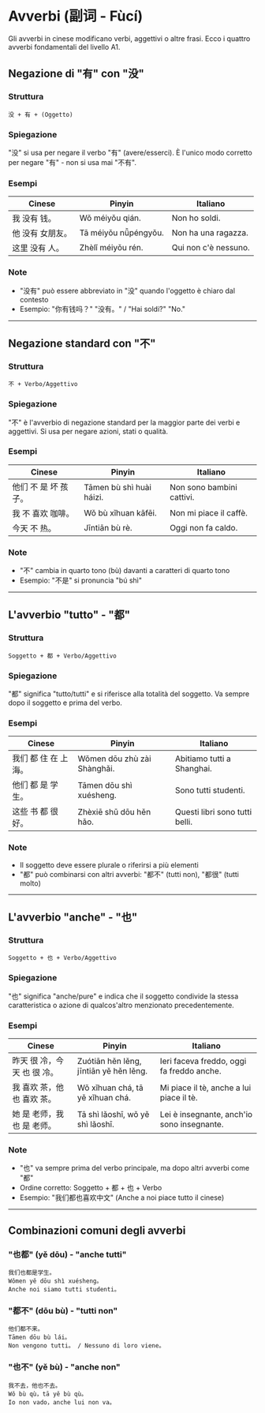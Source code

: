 # Avverbi (副词 - Fùcí)

Gli avverbi in cinese modificano verbi, aggettivi o altre frasi. Ecco i quattro avverbi fondamentali del livello A1.

## Negazione di "有" con "没"

### Struttura

```
没 + 有 + (Oggetto)
```

### Spiegazione

"没" si usa per negare il verbo "有" (avere/esserci). È l'unico modo corretto per negare "有" - non si usa mai "不有".

### Esempi

| Cinese | Pinyin | Italiano |
|--------|--------|----------|
| 我 没有 钱。 | Wǒ méiyǒu qián. | Non ho soldi. |
| 他 没有 女朋友。 | Tā méiyǒu nǚpéngyǒu. | Non ha una ragazza. |
| 这里 没有 人。 | Zhèlǐ méiyǒu rén. | Qui non c'è nessuno. |

### Note

- "没有" può essere abbreviato in "没" quando l'oggetto è chiaro dal contesto
- Esempio: "你有钱吗？" "没有。" / "Hai soldi?" "No."

---

## Negazione standard con "不"

### Struttura

```
不 + Verbo/Aggettivo
```

### Spiegazione

"不" è l'avverbio di negazione standard per la maggior parte dei verbi e aggettivi. Si usa per negare azioni, stati o qualità.

### Esempi

| Cinese | Pinyin | Italiano |
|--------|--------|----------|
| 他们 不 是 坏 孩子。 | Tāmen bù shì huài háizi. | Non sono bambini cattivi. |
| 我 不 喜欢 咖啡。 | Wǒ bù xǐhuan kāfēi. | Non mi piace il caffè. |
| 今天 不 热。 | Jīntiān bù rè. | Oggi non fa caldo. |

### Note

- "不" cambia in quarto tono (bù) davanti a caratteri di quarto tono
- Esempio: "不是" si pronuncia "bú shì"

---

## L'avverbio "tutto" - "都"

### Struttura

```
Soggetto + 都 + Verbo/Aggettivo
```

### Spiegazione

"都" significa "tutto/tutti" e si riferisce alla totalità del soggetto. Va sempre dopo il soggetto e prima del verbo.

### Esempi

| Cinese | Pinyin | Italiano |
|--------|--------|----------|
| 我们 都 住 在 上海。 | Wǒmen dōu zhù zài Shànghǎi. | Abitiamo tutti a Shanghai. |
| 他们 都 是 学生。 | Tāmen dōu shì xuésheng. | Sono tutti studenti. |
| 这些 书 都 很 好。 | Zhèxiē shū dōu hěn hǎo. | Questi libri sono tutti belli. |

### Note

- Il soggetto deve essere plurale o riferirsi a più elementi
- "都" può combinarsi con altri avverbi: "都不" (tutti non), "都很" (tutti molto)

---

## L'avverbio "anche" - "也"

### Struttura

```
Soggetto + 也 + Verbo/Aggettivo
```

### Spiegazione

"也" significa "anche/pure" e indica che il soggetto condivide la stessa caratteristica o azione di qualcos'altro menzionato precedentemente.

### Esempi

| Cinese | Pinyin | Italiano |
|--------|--------|----------|
| 昨天 很 冷，今天 也 很 冷。 | Zuótiān hěn lěng, jīntiān yě hěn lěng. | Ieri faceva freddo, oggi fa freddo anche. |
| 我 喜欢 茶，他 也 喜欢 茶。 | Wǒ xǐhuan chá, tā yě xǐhuan chá. | Mi piace il tè, anche a lui piace il tè. |
| 她 是 老师，我 也 是 老师。 | Tā shì lǎoshī, wǒ yě shì lǎoshī. | Lei è insegnante, anch'io sono insegnante. |

### Note

- "也" va sempre prima del verbo principale, ma dopo altri avverbi come "都"
- Ordine corretto: Soggetto + 都 + 也 + Verbo
- Esempio: "我们都也喜欢中文" (Anche a noi piace tutto il cinese)

---

## Combinazioni comuni degli avverbi

### "也都" (yě dōu) - "anche tutti"

```
我们也都是学生。
Wǒmen yě dōu shì xuésheng。
Anche noi siamo tutti studenti。
```

### "都不" (dōu bù) - "tutti non"

```
他们都不来。
Tāmen dōu bù lái。
Non vengono tutti。 / Nessuno di loro viene。
```

### "也不" (yě bù) - "anche non"

```
我不去，他也不去。
Wǒ bù qù，tā yě bù qù。
Io non vado，anche lui non va。
```
